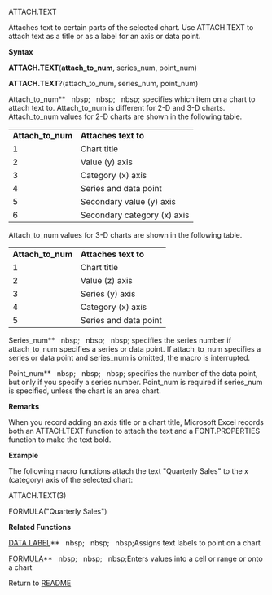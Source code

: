 ATTACH.TEXT

Attaches text to certain parts of the selected chart. Use ATTACH.TEXT to
attach text as a title or as a label for an axis or data point.

**Syntax**

**ATTACH.TEXT**(**attach\_to\_num**, series\_num, point\_num)

**ATTACH.TEXT**?(attach\_to\_num, series\_num, point\_num)

Attach\_to\_num**&nbsp;&nbsp;&nbsp;nbsp;&nbsp;&nbsp;&nbsp;nbsp;&nbsp;&nbsp;&nbsp;nbsp;&nbsp;specifies which item on a chart
to attach text to. Attach\_to\_num is different for 2-D and 3-D charts.
Attach\_to\_num values for 2-D charts are shown in the following table.

|                     |                             |
| ------------------- | --------------------------- |
| **Attach\_to\_num** | **Attaches text to**        |
| 1                   | Chart title                 |
| 2                   | Value (y) axis              |
| 3                   | Category (x) axis           |
| 4                   | Series and data point       |
| 5                   | Secondary value (y) axis    |
| 6                   | Secondary category (x) axis |

Attach\_to\_num values for 3-D charts are shown in the following table.

|                     |                       |
| ------------------- | --------------------- |
| **Attach\_to\_num** | **Attaches text to**  |
| 1                   | Chart title           |
| 2                   | Value (z) axis        |
| 3                   | Series (y) axis       |
| 4                   | Category (x) axis     |
| 5                   | Series and data point |

Series\_num**&nbsp;&nbsp;&nbsp;nbsp;&nbsp;&nbsp;&nbsp;nbsp;&nbsp;&nbsp;&nbsp;nbsp;&nbsp;specifies the series number if
attach\_to\_num specifies a series or data point. If attach\_to\_num
specifies a series or data point and series\_num is omitted, the macro
is interrupted.

Point\_num**&nbsp;&nbsp;&nbsp;nbsp;&nbsp;&nbsp;&nbsp;nbsp;&nbsp;&nbsp;&nbsp;nbsp;&nbsp;specifies the number of the data
point, but only if you specify a series number. Point\_num is required
if series\_num is specified, unless the chart is an area chart.

**Remarks**

When you record adding an axis title or a chart title, Microsoft Excel
records both an ATTACH.TEXT function to attach the text and a
FONT.PROPERTIES function to make the text bold.

**Example**

The following macro functions attach the text "Quarterly Sales" to the x
(category) axis of the selected chart:

ATTACH.TEXT(3)

FORMULA("Quarterly Sales")

**Related Functions**

[DATA.LABEL](DATA.LABEL.md)**&nbsp;&nbsp;&nbsp;nbsp;&nbsp;&nbsp;&nbsp;nbsp;&nbsp;&nbsp;&nbsp;nbsp;Assigns text labels to point on a chart

[FORMULA](FORMULA.md)**&nbsp;&nbsp;&nbsp;nbsp;&nbsp;&nbsp;&nbsp;nbsp;&nbsp;&nbsp;&nbsp;nbsp;Enters values into a cell or range or onto a
chart



Return to [README](README.md)

